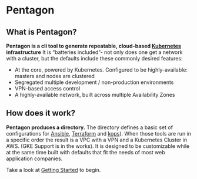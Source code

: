 # Pentagon

## What is Pentagon?

**Pentagon is a cli tool to generate repeatable, cloud-based [Kubernetes](https://kubernetes.io/) infrastructure**
It is “batteries included”- not only does one get a network with a cluster, but the defaults include these commonly desired features:
- At the core, powered by Kubernetes. Configured to be highly-available: masters and nodes are clustered
- Segregated multiple development / non-production environments
- VPN-based access control
- A highly-available network, built across multiple Availability Zones

## How does it work?
 **Pentagon produces a directory.** The directory defines a basic set of configurations for [Ansible](https://www.ansible.com/), [Terraform](https://www.terraform.io/) and [kops](https://github.com/kubernetes/kops)). When those tools are run in a specific order the result is a VPC with a VPN and a Kubernetes Cluster in AWS. (GKE Support is in the works). It is designed to be customizable while at the same time built with defaults that fit the needs of most web application companies.

Take a look at [Getting Started](https://reactiveops.github.io/pentagon/readme.html) to begin.
